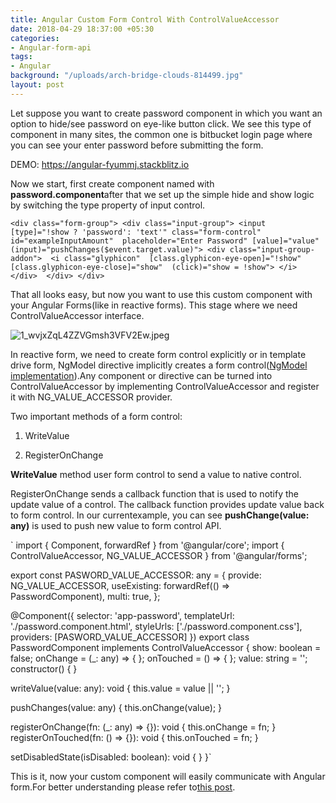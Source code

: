 ```yaml
---
title: Angular Custom Form Control With ControlValueAccessor
date: 2018-04-29 18:37:00 +05:30
categories:
- Angular-form-api
tags:
- Angular
background: "/uploads/arch-bridge-clouds-814499.jpg"
layout: post
---
```


Let suppose you want to create password component in which you want an option to hide/see password on eye-like button click. We see this type of component in many sites, the common one is bitbucket login page where you can see your enter password before submitting the form.

DEMO: https://angular-fyummj.stackblitz.io

Now we start, first create component named with **password.component**after that we set up the simple hide and show logic by switching the type property of input control.

`<div class="form-group">
        <div class="input-group">
         <input [type]="!show ? 'password': 'text'"
          class="form-control" 
          id="exampleInputAmount" 
          placeholder="Enter Password" [value]="value" (input)="pushChanges($event.target.value)">
          <div class="input-group-addon"> 
	          <i class="glyphicon" 
		          [class.glyphicon-eye-open]="!show" 
		          [class.glyphicon-eye-close]="show" 
		          (click)="show = !show">
	          </i>
           </div> 
         </div>
       </div>`

That all looks easy, but now you want to use this custom component with your Angular Forms(like in reactive forms). This stage where we need ControlValueAccessor interface.

![1_wvjxZqL4ZZVGmsh3VFV2Ew.jpeg](/uploads/1_wvjxZqL4ZZVGmsh3VFV2Ew.jpeg)

In reactive form, we need to create form control explicitly or in template drive form, NgModel directive implicitly creates a form control([NgModel implementation](https://github.com/angular/angular/blob/master/packages/forms/src/directives/ng_model.ts)).Any component or directive can be turned into ControlValueAccessor by implementing ControlValueAccessor and register it with NG_VALUE_ACCESSOR provider.

Two important methods of a form control:

1. WriteValue

2. RegisterOnChange

**WriteValue** method user form control to send a value to native control.

RegisterOnChange sends a callback function that is used to notify the update value of a control. The callback function provides update value back to form control. In our currentexample, you can see **pushChange(value: any)** is used to push new value to form control API.

`
import { Component, forwardRef } from '@angular/core';
import { ControlValueAccessor, NG_VALUE_ACCESSOR } from '@angular/forms';

export const PASWORD_VALUE_ACCESSOR: any = {
provide: NG_VALUE_ACCESSOR,
useExisting: forwardRef(() => PasswordComponent),
multi: true,
};

@Component({
selector: 'app-password',
templateUrl: './password.component.html',
styleUrls: ['./password.component.css'],
providers: [PASWORD_VALUE_ACCESSOR\]
})
export class PasswordComponent implements ControlValueAccessor {
show: boolean = false;
onChange = (_: any) => { };
onTouched = () => { };
value: string = '';
constructor() { }

writeValue(value: any): void {
this.value = value || '';
}

pushChanges(value: any) {
this.onChange(value);
}

registerOnChange(fn: (_: any) => {}): void { this.onChange = fn; }
registerOnTouched(fn: () => {}): void { this.onTouched = fn; }

setDisabledState(isDisabled: boolean): void {
}
}`

This is it, now your custom component will easily communicate with Angular form.For better understanding please refer to[this post](https://blog.angularindepth.com/never-again-be-confused-when-implementing-controlvalueaccessor-in-angular-forms-93b9eee9ee83).